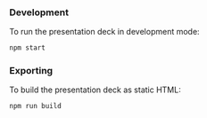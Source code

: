 ###
### Development
To run the presentation deck in development mode:

```sh
npm start
```

### Exporting

To build the presentation deck as static HTML:

```sh
npm run build
```
